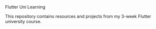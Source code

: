 Flutter Uni Learning

This repository contains resources and projects from my 3-week Flutter university course.


